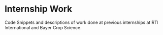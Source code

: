 # Internship Work
Code Snippets and descriptions of work done at previous internships at RTI International and Bayer Crop Science. 
